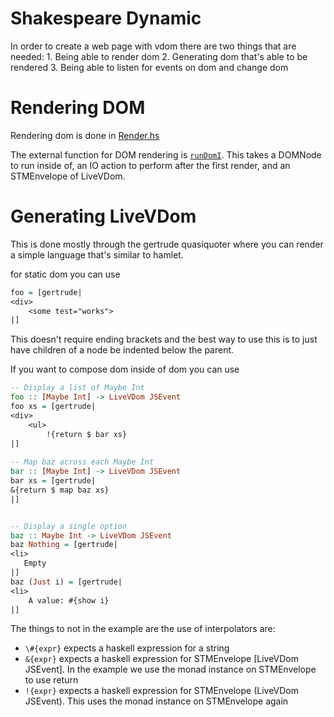 Shakespeare Dynamic
==

In order to create a web page with vdom there are two things that are needed:
    1. Being able to render dom
    2. Generating dom that's able to be rendered
    3. Being able to listen for events on dom and change dom


Rendering DOM
====
Rendering dom is done in [Render.hs](src/Shakespeare/Dynamic/Render.hs)

The external function for DOM rendering is [`runDomI`](src/Shakespeare/Dynamic/Render.hs). This takes a DOMNode to run inside of, an IO action to perform after the first render, and an STMEnvelope of LiveVDom.

Generating LiveVDom
====
This is done mostly through the gertrude quasiquoter where you can render a simple language that's similar to hamlet.

for static dom you can use
```haskell
foo = [gertrude|
<div>
    <some test="works">
|]
```

This doesn't require ending brackets and the best way to use this is to just have children of a node be indented below the parent.

If you want to compose dom inside of dom you can use
```haskell
-- Display a list of Maybe Int
foo :: [Maybe Int] -> LiveVDom JSEvent 
foo xs = [gertrude|
<div>
    <ul>
        !{return $ bar xs}
|]
        
-- Map baz across each Maybe Int
bar :: [Maybe Int] -> LiveVDom JSEvent
bar xs = [gertrude|
&{return $ map baz xs} 
|]


-- Display a single option
baz :: Maybe Int -> LiveVDom JSEvent
baz Nothing = [gertrude|
<li>
   Empty
|]
baz (Just i) = [gertrude|
<li>
    A value: #{show i}
|]

```

The things to not in the example are the use of interpolators are:

* ```\#{expr}``` expects a haskell expression for a string
* ```&{expr}``` expects a haskell expression for STMEnvelope [LiveVDom JSEvent]. In the example we use the monad instance on STMEnvelope to use return
* ```!{expr}``` expects a haskell expression for STMEnvelope (LiveVDom JSEvent). This uses the monad instance on STMEnvelope again

